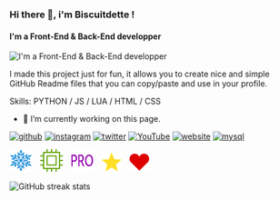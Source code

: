 ### Hi there 👋, i'm Biscuitdette !
#### I'm a Front-End & Back-End developper
![I'm a Front-End & Back-End developper](https://media.discordapp.net/attachments/1105235224331296802/1144375230471618703/v.png?width=1440&height=507)

I made this project just for fun, it allows you to create nice and simple GitHub Readme files that you can copy/paste and use in your profile.

Skills: PYTHON / JS / LUA / HTML / CSS

- 🔭 I’m currently working on this page. 


[<img src='https://cdn.jsdelivr.net/npm/simple-icons@3.0.1/icons/github.svg' alt='github' height='40'>](https://github.com/Biscuitdette)  [<img src='https://cdn.jsdelivr.net/npm/simple-icons@3.0.1/icons/instagram.svg' alt='instagram' height='40'>](https://www.instagram.com/Biscuitdette/)  [<img src='https://cdn.jsdelivr.net/npm/simple-icons@3.0.1/icons/twitter.svg' alt='twitter' height='40'>](https://twitter.com/Biscuitdette)  [<img src='https://cdn.jsdelivr.net/npm/simple-icons@3.0.1/icons/youtube.svg' alt='YouTube' height='40'>](https://www.youtube.com/channel/@Biscuitdette)  [<img src='https://cdn.jsdelivr.net/npm/simple-icons@3.0.1/icons/icloud.svg' alt='website' height='40'>](dogenation.xyz)  [<img src='https://cdn.jsdelivr.net/npm/simple-icons@3.0.1/icons/mysql.svg' alt='mysql' height='40'>](panel.dogenation.xyz)  

<a href='https://archiveprogram.github.com/'><img src='https://raw.githubusercontent.com/acervenky/animated-github-badges/master/assets/acbadge.gif' width='40' height='40'></a> <a href='https://docs.github.com/en/developers'><img src='https://raw.githubusercontent.com/acervenky/animated-github-badges/master/assets/devbadge.gif' width='40' height='40'></a> <a href='https://github.com/pricing'><img src='https://raw.githubusercontent.com/acervenky/animated-github-badges/master/assets/pro.gif' width='40' height='40'></a> <a href='https://stars.github.com/'><img src='https://raw.githubusercontent.com/acervenky/animated-github-badges/master/assets/starbadge.gif' width='35' height='35'></a> <a href='https://docs.github.com/en/github/supporting-the-open-source-community-with-github-sponsors'><img src='https://raw.githubusercontent.com/acervenky/animated-github-badges/master/assets/sponsorbadge.gif' width='35' height='35'></a> 

![GitHub streak stats](https://streak-stats.demolab.com/?user=Biscuitdette)
